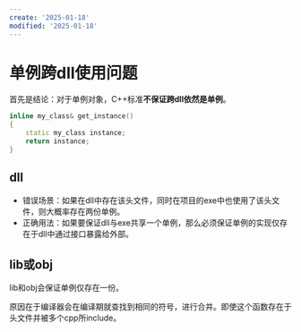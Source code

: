 ```yaml
---
create: '2025-01-18'
modified: '2025-01-18'
---
```


# 单例跨dll使用问题

首先是结论：对于单例对象，C++标准**不保证跨dll依然是单例**。

```C++
inline my_class& get_instance()
{
    static my_class instance;
    return instance;
}
```

## dll

* 错误场景：如果在dll中存在该头文件，同时在项目的exe中也使用了该头文件，则大概率存在两份单例。
* 正确用法：如果要保证dll与exe共享一个单例，那么必须保证单例的实现仅存在于dll中通过接口暴露给外部。

## lib或obj

lib和obj会保证单例仅存在一份。

原因在于编译器会在编译期就查找到相同的符号，进行合并。即使这个函数存在于头文件并被多个cpp所include。